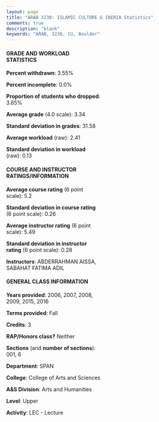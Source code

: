 ```yaml
---
layout: page
title: "ARAB 3230: ISLAMIC CULTURE & IBERIA Statistics"
comments: true
description: "blank"
keywords: "ARAB, 3230, CU, Boulder"
--- 
```

<head>
<script src="https://ajax.googleapis.com/ajax/libs/jquery/2.1.3/jquery.min.js"></script>
<script src="https://dl.dropboxusercontent.com/s/pc42nxpaw1ea4o9/highcharts.js?dl=0"></script>
<!-- <script src="../assets/js/highcharts.js"></script> -->
<style type="text/css">@font-face {
	font-family: "Bebas Neue";
	src: url(https://www.filehosting.org/file/details/544349/BebasNeue%20Regular.otf) format("opentype");
	}
	h1.Bebas { 
		font-family: "Bebas Neue", Verdana, Tahoma;
	}
</style>
</head>
<body>
	<div id="container" style="float: right; width: 45%; height: 88%; margin-left: 2.5%; margin-right: 2.5%;"></div>
	<script language="JavaScript">
		$(document).ready(function() {
		var chart = {type: 'column'};
		var title = {text: 'Grade Distribution'};
		var xAxis = {categories: ['A','B','C','D','F'],crosshair: true};
		var yAxis = {min: 0,title: {text: 'Percentage'}};
		var tooltip = {headerFormat: '<center><b><span style="font-size:20px">{point.key}</span></b></center>',
		               pointFormat: '<td style="padding:0"><b>{point.y:.1f}%</b></td>',
		               footerFormat: '</table>',shared: true,useHTML: true};
		var plotOptions = {column: {pointPadding: 0.0,borderWidth: 0}};  
		var credits = {enabled: false};var series= [{name: 'Percent',data: [56.76,31.35,7.57,2.16,2.16,]}];
		var json = {};
		json.chart = chart;
		json.title = title;
		json.tooltip = tooltip;
		json.xAxis = xAxis;
		json.yAxis = yAxis;  
		json.series = series;
		json.plotOptions = plotOptions;  
		json.credits = credits;
		$('#container').highcharts(json);
	});
	</script>
</body>
			   
#### GRADE AND WORKLOAD STATISTICS

**Percent withdrawn**: 3.55%

**Percent incomplete**: 0.0%

**Proportion of students who dropped**: 3.65%

**Average grade** (4.0 scale): 3.34

**Standard deviation in grades**: 31.58

**Average workload** (raw): 2.41

**Standard deviation in workload** (raw): 0.13

#### COURSE AND INSTRUCTOR RATINGS/INFORMATION

**Average course rating** (6 point scale): 5.2

**Standard deviation in course rating** (6 point scale): 0.26

**Average instructor rating** (6 point scale): 5.49

**Standard deviation in instructor rating** (6 point scale): 0.28

**Instructors**: ABDERRAHMAN AISSA, SABAHAT FATIMA ADIL

#### GENERAL CLASS INFORMATION

**Years provided**: 2006, 2007, 2008, 2009, 2015, 2016

**Terms provided**: Fall

**Credits**: 3

**RAP/Honors class?** Neither

**Sections** (and **number of sections**): 001, 6

**Department**: SPAN

**College**: College of Arts and Sciences

**A&S Division**: Arts and Humanities

**Level**: Upper

**Activity**: LEC - Lecture